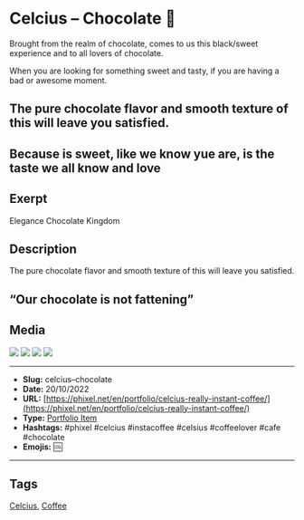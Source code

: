 # Celcius – Chocolate 🍫
Brought from the realm of chocolate, comes to us this black/sweet experience and to all lovers of chocolate.

When you are looking for something sweet and tasty, if you are having a bad or awesome moment.

## The pure chocolate flavor and smooth texture of this will leave you satisfied.

Because is sweet, like we know yue are, is the taste we all know and love
------------
## Exerpt
Elegance Chocolate Kingdom
## Description
The pure chocolate flavor and smooth texture of this will leave you satisfied.
## “Our chocolate is not fattening”
## Media
<img src="media/73877036/chocolate.gltf">
<img src="media/72dd252c/chocolate.jpg">
<img src="media/13ac3a31/chocolate.png">
<img src="media/69167005/chocolate.png">

------------
- **Slug:** celcius–chocolate
- **Date:** 20/10/2022
- **URL:** [https://phixel.net/en/portfolio/celcius-really-instant-coffee/](https://phixel.net/en/portfolio/celcius-really-instant-coffee/)
- **Type:** [Portfolio Item](#portfolio-item)
- **Hashtags:** #phixel #celcius #instacoffee #celsius #coffeelover #cafe #chocolate
- **Emojis:** 🆒

------------
## Tags
[Celcius](#Celcius), [Coffee](#Coffee)
